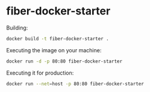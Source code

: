 # fiber-docker-starter


Building: 
```bash
docker build -t fiber-docker-starter .
```

Executing the image on your machine: 
```bash
docker run -d -p 80:80 fiber-docker-starter 
```

Executing it for production: 

```bash
docker run --net=host -p 80:80 fiber-docker-starter 
```